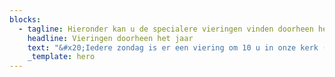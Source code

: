 ```yaml
---
blocks:
  - tagline: Hieronder kan u de specialere vieringen vinden doorheen het werkjaar.
    headline: Vieringen doorheen het jaar
    text: "&#x20;Iedere zondag is er een viering om 10 u in onze kerk (tenzij anders vermeld hieronder). We ontmoeten u graag tijdens deze vieringen:\n\n**11/9/2022** Familieviering: Startviering werkjaar - Na de viering: Aperitiefconcert: orgel en dwarsfluit\n\n**2/10/2022 Franciscusfeest:** Feestelijke viering van onze parochie. De viering wordt opgeluisterd door het Franciscuskoor en ensemble. Aansluitend bieden we u graag een receptie aan in de parochiezaal. Tijdens deze viering gedenken we onze overleden pastoor: Marcel Doms\n\n**9/10/2022** **Dag van de chronisch zieken**: Viering in samenwerking met Samana.&#x20;\n\n**1/11/2022 Allerheiligen**: Gedachtenisviering overledenen afgelopen jaar. Viering opgeluisterd door Franciscuskoor en ensemble.\n\n**27/11/2022:** 1ste\_zondag van de Advent -  **Familieviering** met speciale aandacht voor onze vormelingen: Naamopgave vormsel\n\n**4/12/2022:** 2de zondag van de Advent\n\n**11/12/2022:** 3de zondag van de Advent\n\n**18/12/2022:** 4de zondag van de Advent&#x20;\n\n**24/12/2022 Kerstavond**: Kerstwake om 16 u: Familieviering voor groot en klein\n\n**25/12/2022 Kerstdag**: Feestelijke viering om 10 u opgeluisterd door het koor Blij Rondeel\n\n**26/12/2022: 2de\_Kerstdag**: Feestelijke viering met orgel en samenzang\n\n**1/1/2023**: Maria Moeder Gods:  We starten het nieuwe jaar met een viering om 10 u met orgel en samenzang\n\n**8/1/2023**: Driekoningenviering met aansluitend een toast op het nieuwe jaar.\n\n**5/2/2023: Familieviering** met speciale aandacht voor de eerste communicanten (Naamopgave)\n\n**22/2/2023**: Aswoensdagviering gaat door in de pastorale Zone KesseLinde (plaats volgt later)\n\n**26/2/2023:** 1ste\_zondag van de vasten in het teken van Broederlijk delen\n\n**5/3/2023:** 2de\_zondag van de vasten: Familieviering met kruisoplegging voor onze vormelingen. Viering staat ook in het teken van Broederlijk Delen\n\n**12/3/2023:** 3de\_zondag van de vasten in het teken van Broederlijk delen\n\n**19/3/2023:** 4de\_zondag van de vasten in het teken van Broederlijk delen\n\n**26/3/2023:** 5de\_zondag van de vasten in het teken van Broederlijk delen\n\n**2/4/2023 Palmzondag**: Feestelijke viering met wijding van de palmtakken. Viering opgeluisterd door het Franciscuskoor en ensemble\n\n**6/4/2023 Witte Donderdag**:&#x20;\n\n15 u Witte Donderdagviering voor de leden van Samana\n\n20 u Witte donderdagviering gaat door in de pastorale Zone KesseLinde\n\n**7/4/2023 Goede Vrijdag**\n\n15 u Kruisweg\n\n20 u Goede vrijdagviering\n\n**8/4/2023 Paaswake** om 20 u: Familieviering met eerste communicanten en vormelingen; viering opgeluisterd door het Franciscuskoor en ensemble.\n\n**9/4/2023 Paasdag:** Feestelijke viering om 10 u opgeluisterd door het koor Blij Rondeel\n\n**10/4/2023 Paasmaandagviering**: Viering om 10 u opgeluisterd met orgel en samenzang\n\n**23/4/2023 Familieviering**: Brodenviering met speciale aandacht voor onze eerste communiecanten\n\n**14/5/2023 Vormselviering** in de Sint-Franciscusparochie in samenwerking met Sint-Antoniusparochie\n\n**18/5/2023 OHHemelvaart:** Eerste communieviering om 10 u opgeluisterd door het muziekensemble van onze parochie.\n\n**28/5/2023 Pinksteren**: Feestelijke viering opgeluisterd door het Franciscuskoor en ensemble\n\n**29/5/2023 Pinkstermaandag:** Rustige viering met orgel en samenzang om 10 u\n\n**25/6/2023:** Slotviering werkjaar met aansluitend receptie. Viering opgeluisterd door muziekensemble van de parochie.\n\n**15/8/2023 OLV Hemelvaart:** Feestelijke viering om 10 u opgeluisterd door het Franciscuskoor\n\n\_\n"
    _template: hero
---
```




